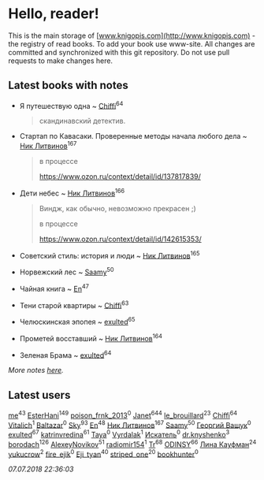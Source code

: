 # Hello, reader!
This is the main storage of [www.knigopis.com](http://www.knigopis.com) - the registry of read books.
To add your book use www-site. All changes are committed and synchronized with this git repository.
Do not use pull requests to make changes here.


## Latest books with notes
* Я путешествую одна ~ [Chiffi](users/105/105831994080785626680-google)<sup>64</sup>
    > скандинавский детектив.

* Стартап по Кавасаки. Проверенные методы начала любого дела ~ [Ник Литвинов](users/241/241974816-vkontakte)<sup>167</sup>
    > в процессе
    > 
    > https://www.ozon.ru/context/detail/id/137817839/

* Дети небес ~ [Ник Литвинов](users/241/241974816-vkontakte)<sup>166</sup>
    > Виндж, как обычно, невозможно прекрасен ;)
    > 
    > в процессе
    > 
    > https://www.ozon.ru/context/detail/id/142615353/

* Советский стиль: история и люди ~ [Ник Литвинов](users/241/241974816-vkontakte)<sup>165</sup>

* Норвежский лес ~ [Saamy](users/115/115226508-vkontakte)<sup>50</sup>

* Чайная книга ~ [En](users/333/333646551-vkontakte)<sup>47</sup>

* Тени старой квартиры ~ [Chiffi](users/105/105831994080785626680-google)<sup>63</sup>

* Челюскинская эпопея ~ [exulted](users/100/100599204551896265722-google)<sup>65</sup>

* Прометей восставший ~ [Ник Литвинов](users/241/241974816-vkontakte)<sup>164</sup>

* Зеленая Брама ~ [exulted](users/100/100599204551896265722-google)<sup>64</sup>


_More notes [here](latest_books_with_notes.md)._


## Latest users
[me](users/381/381417697-yandex)<sup>43</sup> 
[EsterHani](users/305/30558181-vkontakte)<sup>149</sup> 
[poison_frnk_2013](users/244/244738922-vkontakte)<sup>0</sup> 
[Janet](users/108/108113656204404967440-google)<sup>644</sup> 
[le_brouillard](users/133/13330781-vkontakte)<sup>23</sup> 
[Chiffi](users/105/105831994080785626680-google)<sup>64</sup> 
[Vitalich](users/530/530070540740891-facebook)<sup>1</sup> 
[Baltazar](users/117/117175077027328679997-google)<sup>0</sup> 
[Sky](users/118/118049897850017649660-google)<sup>93</sup> 
[En](users/333/333646551-vkontakte)<sup>48</sup> 
[Ник Литвинов](users/241/241974816-vkontakte)<sup>167</sup> 
[Saamy](users/115/115226508-vkontakte)<sup>50</sup> 
[Георгий Ващук](users/660/66072413-vkontakte)<sup>0</sup> 
[exulted](users/100/100599204551896265722-google)<sup>67</sup> 
[katrinvredina](users/233/2336755-vkontakte)<sup>61</sup> 
[Taya](users/105/105423374604597435255-google)<sup>0</sup> 
[Vyrdalak](users/116/116868120340592837366-google)<sup>1</sup> 
[Искатель](users/127/1278959218901837-facebook)<sup>0</sup> 
[dr.knyshenko](users/135/135846026-vkontakte)<sup>3</sup> 
[borodach](users/157/15706320-vkontakte)<sup>126</sup> 
[AlexeyNovikov](users/170/170278332-vkontakte)<sup>51</sup> 
[radiomir154](users/409/409866568-vkontakte)<sup>1</sup> 
[Tr](users/122/12282474-vkontakte)<sup>68</sup> 
[ODINSY](users/100/100978570902186865324-google)<sup>66</sup> 
[Лина Кауфман](users/143/143278479-vkontakte)<sup>24</sup> 
[yukucrow](users/114/114827603276481734117-google)<sup>2</sup> 
[fire_ejik](users/329/32903202-vkontakte)<sup>0</sup> 
[Eji_tyan](users/235/2352103981-twitter)<sup>40</sup> 
[striped_one](users/249/249815548-vkontakte)<sup>20</sup> 
[bookhunter](users/116/116874179820969761027-google)<sup>0</sup> 


_07.07.2018 22:36:03_
